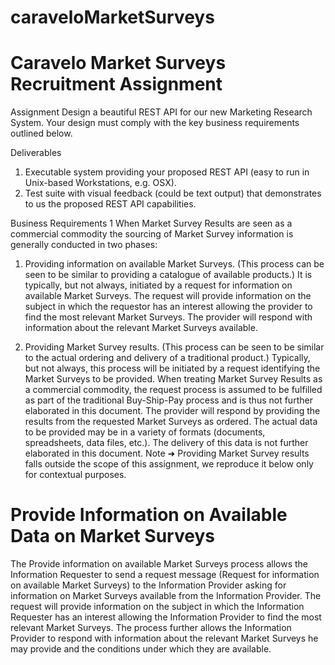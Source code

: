 # caraveloMarketSurveys

# Caravelo Market Surveys Recruitment Assignment

Assignment
Design a beautiful REST API for our new Marketing Research System. Your design must comply with the key business requirements outlined below.

Deliverables

1. Executable system providing your proposed REST API (easy to run in Unix-based Workstations, e.g. OSX).
2. Test suite with visual feedback (could be text output) that demonstrates to us the proposed REST API capabilities.

Business Requirements 1
When Market Survey Results are seen as a commercial commodity the sourcing of Market Survey information is generally conducted in two phases:

1. Providing information on available Market Surveys. (This process can be seen to be similar to providing a catalogue of available products.) It is typically, but not always, initiated by a request for information on available Market Surveys. The request will provide information on the subject in which the requestor has an interest allowing the provider to find the most relevant Market Surveys. The provider will respond with information about the relevant Market Surveys available.

2. Providing Market Survey results. (This process can be seen to be similar to the actual ordering and delivery of a traditional product.) Typically, but not always, this process will be initiated by a request identifying the Market Surveys
to be provided. When treating Market Survey Results as a commercial commodity, the request process is assumed to be fulfilled as part of the traditional Buy-Ship-Pay process and is thus not further elaborated in this document. The provider will respond by providing the results from the requested Market Surveys as ordered. The actual data to be provided may be in a variety of formats (documents, spreadsheets, data files, etc.). The delivery of this data is not
further elaborated in this document. 
Note ➜ Providing Market Survey results falls outside the scope of this assignment, we reproduce it below only for contextual purposes.


# Provide Information on Available Data on Market Surveys

The Provide information on available Market Surveys process allows the Information Requester to send a request message (Request for information on available Market Surveys) to the Information Provider asking for information on Market Surveys available from the Information Provider. The request will provide information on the subject in which the Information Requester has an interest allowing the Information Provider to find the most relevant Market Surveys. The process further allows the Information Provider to respond with information about the relevant Market Surveys he may provide and the conditions under which they are available.
